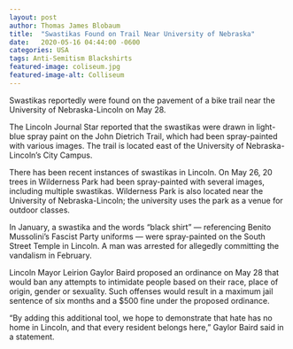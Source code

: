 ```yaml
---
layout: post
author: Thomas James Blobaum 
title:  "Swastikas Found on Trail Near University of Nebraska"
date:   2020-05-16 04:44:00 -0600
categories: USA
tags: Anti-Semitism Blackshirts  
featured-image: coliseum.jpg
featured-image-alt: Colliseum 
---
```

Swastikas reportedly were found on the pavement of a bike trail near the University of Nebraska-Lincoln on May 28.

The Lincoln Journal Star reported that the swastikas were drawn in light-blue spray paint on the John Dietrich Trail, which had been spray-painted with various images. The trail is located east of the University of Nebraska-Lincoln’s City Campus.

There has been recent instances of swastikas in Lincoln. On May 26, 20 trees in Wilderness Park had been spray-painted with several images, including multiple swastikas. Wilderness Park is also located near the University of Nebraska-Lincoln; the university uses the park as a venue for outdoor classes.

In January, a swastika and the words “black shirt” — referencing Benito Mussolini’s Fascist Party uniforms — were spray-painted on the South Street Temple in Lincoln. A man was arrested for allegedly committing the vandalism in February.

Lincoln Mayor Leirion Gaylor Baird proposed an ordinance on May 28 that would ban any attempts to intimidate people based on their race, place of origin, gender or sexuality. Such offenses would result in a maximum jail sentence of six months and a $500 fine under the proposed ordinance.

“By adding this additional tool, we hope to demonstrate that hate has no home in Lincoln, and that every resident belongs here,” Gaylor Baird said in a statement.